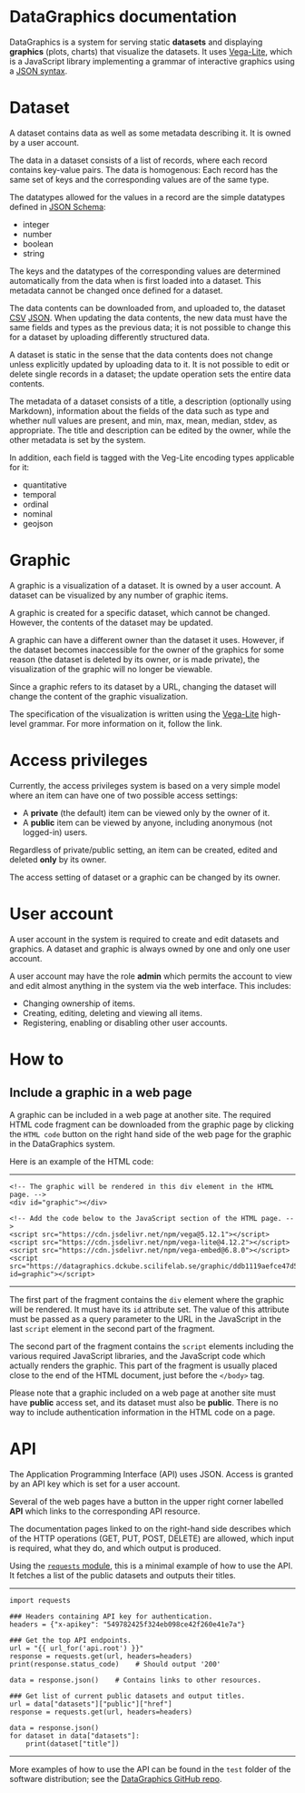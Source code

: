 # DataGraphics documentation

DataGraphics is a system for serving static **datasets** and
displaying **graphics** (plots, charts) that visualize the
datasets. It uses [Vega-Lite](https://vega.github.io/vega-lite/),
which is a JavaScript library implementing a grammar of interactive
graphics using a [JSON syntax](https://www.json.org/json-en.html).

# Dataset

A dataset contains data as well as some metadata describing it. It is
owned by a user account.

The data in a dataset consists of a list of records, where each record
contains key-value pairs. The data is homogenous: Each record has the
same set of keys and the corresponding values are of the same type.

The datatypes allowed for the values in a record are the simple
datatypes defined in [JSON Schema](https://json-schema.org/):

- integer
- number
- boolean
- string

The keys and the datatypes of the corresponding values are determined
automatically from the data when is first loaded into a dataset. This
metadata cannot be changed once defined for a dataset.

The data contents can be downloaded from, and uploaded to, the dataset
[CSV](https://en.wikipedia.org/wiki/Comma-separated_values)
[JSON](https://en.wikipedia.org/wiki/JSON). When
updating the data contents, the new data must have the same fields
and types as the previous data; it is not possible to change this
for a dataset by uploading differently structured data.

A dataset is static in the sense that the data contents does not
change unless explicitly updated by uploading data to it. It is not
possible to edit or delete single records in a dataset; the update
operation sets the entire data contents.

The metadata of a dataset consists of a title, a description
(optionally using Markdown), information about the fields of the data
such as type and whether null values are present, and min, max, mean,
median, stdev, as appropriate. The title and description can be edited
by the owner, while the other metadata is set by the system.

In addition, each field is tagged with the Veg-Lite encoding types
applicable for it:

- quantitative
- temporal
- ordinal
- nominal
- geojson

# Graphic

A graphic is a visualization of a dataset. It is owned by a user
account. A dataset can be visualized by any number of graphic items.

A graphic is created for a specific dataset, which cannot be
changed. However, the contents of the dataset may be updated.

A graphic can have a different owner than the dataset it
uses. However, if the dataset becomes inaccessible for the owner of
the graphics for some reason (the dataset is deleted by its owner, or
is made private), the visualization of the graphic will no longer be
viewable.

Since a graphic refers to its dataset by a URL, changing the dataset
will change the content of the graphic visualization.

The specification of the visualization is written using the
[Vega-Lite](https://vega.github.io/vega-lite/) high-level
grammar. For more information on it, follow the link.

# Access privileges

Currently, the access privileges system is based on a very simple model
where an item can have one of two possible access settings:

- A **private** (the default) item can be viewed only by the owner of it.
- A **public** item can be viewed by anyone, including anonymous (not logged-in) users.

Regardless of private/public setting, an item can be created, edited
and deleted **only** by its owner.

The access setting of dataset or a graphic can be changed by its owner.

# User account

A user account in the system is required to create and edit datasets
and graphics. A dataset and graphic is always owned by one and only one
user account.

A user account may have the role **admin** which permits the account
to view and edit almost anything in the system via the web
interface. This includes:

- Changing ownership of items.
- Creating, editing, deleting and viewing all items.
- Registering, enabling or disabling other user accounts.


# How to

## Include a graphic in a web page

A graphic can be included in a web page at another site. The required
HTML code fragment can be downloaded from the graphic page by clicking
the `HTML code` button on the right hand side of the web page for the
graphic in the DataGraphics system.

Here is an example of the HTML code:

<hr>

```
<!-- The graphic will be rendered in this div element in the HTML page. -->
<div id="graphic"></div>

<!-- Add the code below to the JavaScript section of the HTML page. -->
<script src="https://cdn.jsdelivr.net/npm/vega@5.12.1"></script>
<script src="https://cdn.jsdelivr.net/npm/vega-lite@4.12.2"></script>
<script src="https://cdn.jsdelivr.net/npm/vega-embed@6.8.0"></script>
<script src="https://datagraphics.dckube.scilifelab.se/graphic/ddb1119aefce47d58d0b3a49e98b4fcc.js?id=graphic"></script>
```

<hr>

The first part of the fragment contains the `div` element where the
graphic will be rendered. It must have its `id` attribute set. The
value of this attribute must be passed as a query parameter to the URL
in the JavaScript in the last `script` element in the second part of
the fragment.

The second part of the fragment contains the <code>script</code> elements
including the various required JavaScript libraries, and the JavaScript
code which actually renders the graphic. This part of the fragment is
usually placed close to the end of the HTML document, just before the
`</body>` tag.

Please note that a graphic included on a web page at another site must
have **public** access set, and its dataset must also be
**public**. There is no way to include authentication information in
the HTML code on a page.


# API

The Application Programming Interface (API) uses JSON. Access is
granted by an API key which is set for a user account.

Several of the web pages have a button in the upper right corner
labelled **API** which links to the corresponding API resource.

The documentation pages linked to on the right-hand side describes
which of the HTTP operations (GET, PUT, POST, DELETE) are allowed,
which input is required, what they do, and which output is produced.

Using the [`requests` module](https://requests.readthedocs.io/en/master/),
this is a minimal example of how to use the API. It fetches a list
of the public datasets and outputs their titles.

<hr>

```
import requests

### Headers containing API key for authentication.
headers = {"x-apikey": "549782425f324eb098ce42f260e41e7a"}

### Get the top API endpoints.
url = "{{ url_for('api.root') }}"
response = requests.get(url, headers=headers)
print(response.status_code)    # Should output '200'

data = response.json()    # Contains links to other resources.

### Get list of current public datasets and output titles.
url = data["datasets"]["public"]["href"]
response = requests.get(url, headers=headers)

data = response.json()
for dataset in data["datasets"]:
    print(dataset["title"])
```

<hr>

More examples of how to use the API can be found in the `test` folder
of the software distribution; see the
[DataGraphics GitHub repo](https://github.com/pekrau/DataGraphics/tree/devel/test).
